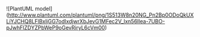 ![PlantUML model] (http://www.plantuml.com/plantuml/png/1S513W8n20NG_Pn2Bp0ODoQkUXLiYJCHQ8LFlBxljGG7odIxdjwrXbJevG1MFec2V_lxn56lIea-7UBO-pJwhFlZDYZPbWeP9oGevRiryL6cVm00)

